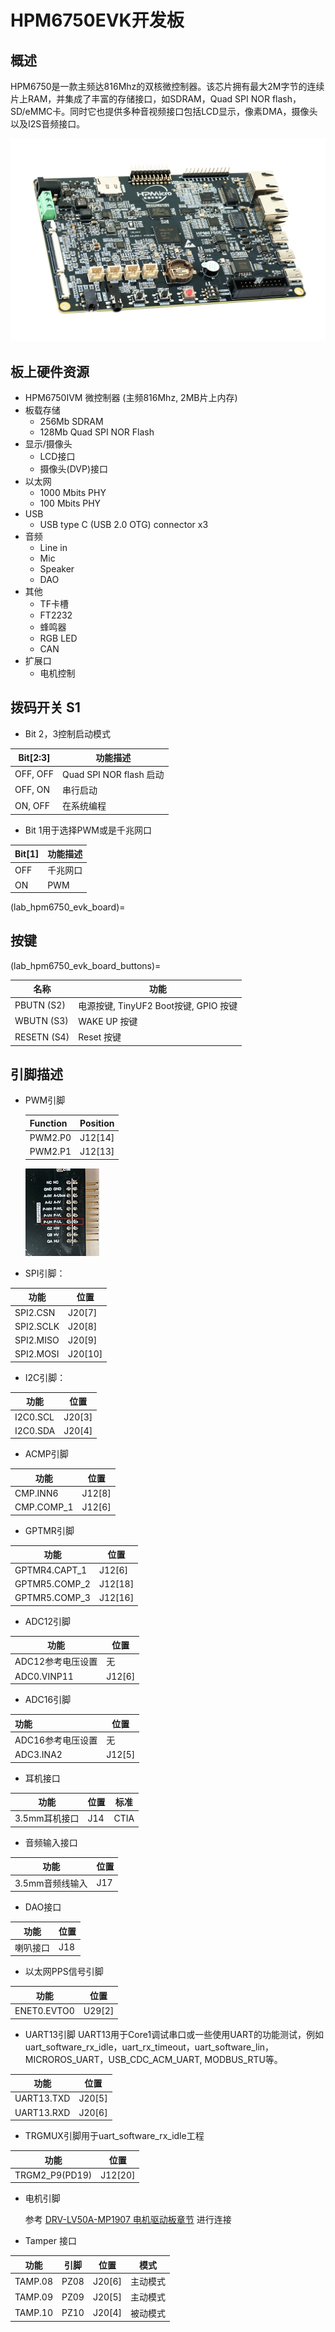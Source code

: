 # HPM6750EVK开发板

## 概述

HPM6750是一款主频达816Mhz的双核微控制器。该芯片拥有最大2M字节的连续片上RAM，并集成了丰富的存储接口，如SDRAM，Quad SPI NOR flash， SD/eMMC卡。同时它也提供多种音视频接口包括LCD显示，像素DMA，摄像头以及I2S音频接口。

 ![hpm6750evk](doc/hpm6750evk.png "hpm6750evk")

## 板上硬件资源

- HPM6750IVM 微控制器 (主频816Mhz, 2MB片上内存)
- 板载存储
  - 256Mb SDRAM
  - 128Mb Quad SPI NOR Flash
- 显示/摄像头
  - LCD接口
  - 摄像头(DVP)接口
- 以太网
  - 1000 Mbits PHY
  - 100 Mbits PHY
- USB
  - USB type C (USB 2.0 OTG) connector x3
- 音频
  - Line in
  - Mic
  - Speaker
  - DAO
- 其他
  - TF卡槽
  - FT2232
  - 蜂鸣器
  - RGB LED
  - CAN
- 扩展口
  - 电机控制

## 拨码开关 S1

- Bit 2，3控制启动模式

| Bit[2:3] | 功能描述                |
| -------- | ----------------------- |
| OFF, OFF | Quad SPI NOR flash 启动 |
| OFF, ON  | 串行启动                |
| ON, OFF  | 在系统编程              |

- Bit 1用于选择PWM或是千兆网口

| Bit[1] | 功能描述 |
| ------ | -------- |
| OFF    | 千兆网口 |
| ON     | PWM      |

(lab_hpm6750_evk_board)=

## 按键

(lab_hpm6750_evk_board_buttons)=

| 名称        | 功能                                  |
| ----------- | ------------------------------------- |
| PBUTN (S2)  | 电源按键, TinyUF2 Boot按键, GPIO 按键 |
| WBUTN (S3)  | WAKE UP 按键                          |
| RESETN (S4) | Reset 按键                            |

## 引脚描述

- PWM引脚

  | Function | Position |
  | -------- | -------- |
  | PWM2.P0  | J12[14]  |
  | PWM2.P1  | J12[13]  |

  ![image-1](doc/hpm6750evk_pwm_output_pin.png "image-1")

- SPI引脚：

| 功能      | 位置    |
| --------- | ------- |
| SPI2.CSN  | J20[7]  |
| SPI2.SCLK | J20[8]  |
| SPI2.MISO | J20[9]  |
| SPI2.MOSI | J20[10] |

- I2C引脚：

| 功能     | 位置   |
| -------- | ------ |
| I2C0.SCL | J20[3] |
| I2C0.SDA | J20[4] |

- ACMP引脚

| 功能       | 位置   |
| ---------- | ------ |
| CMP.INN6   | J12[8] |
| CMP.COMP_1 | J12[6] |

- GPTMR引脚

| 功能          | 位置   |
| ------------- | ------ |
| GPTMR4.CAPT_1 | J12[6] |
| GPTMR5.COMP_2 | J12[18] |
| GPTMR5.COMP_3 | J12[16] |

- ADC12引脚

| 功能              | 位置   |
| ----------------- | ------ |
| ADC12参考电压设置 | 无     |
| ADC0.VINP11       | J12[6] |

- ADC16引脚

| 功能              | 位置   |
| :---------------- | ------ |
| ADC16参考电压设置 | 无     |
| ADC3.INA2         | J12[5] |

- 耳机接口

| 功能          | 位置 | 标准 |
| ------------- | ---- | ---- |
| 3.5mm耳机接口 | J14  | CTIA |

- 音频输入接口

| 功能            | 位置 |
| --------------- | ---- |
| 3.5mm音频线输入 | J17  |

- DAO接口

| 功能     | 位置 |
| -------- | ---- |
| 喇叭接口 | J18  |

- 以太网PPS信号引脚

| 功能        | 位置   |
| ----------- | ------ |
| ENET0.EVTO0 | U29[2] |

- UART13引脚
 UART13用于Core1调试串口或一些使用UART的功能测试，例如uart_software_rx_idle，uart_rx_timeout，uart_software_lin，MICROROS_UART，USB_CDC_ACM_UART, MODBUS_RTU等。

| 功能       | 位置   |
| ---------- | ------ |
| UART13.TXD | J20[5] |
| UART13.RXD | J20[6] |

- TRGMUX引脚用于uart_software_rx_idle工程

| 功能        | 位置    |
| ---------- | -------- |
| TRGM2_P9(PD19)  | J12[20]   |

- 电机引脚

  参考 [DRV-LV50A-MP1907 电机驱动板章节](lab_drv_lv50a_mp1907) 进行连接

- Tamper 接口

| 功能     | 引脚   | 位置   |   模式   |
|----------|--------|--------|---------|
| TAMP.08  | PZ08   | J20[6] | 主动模式 |
| TAMP.09  | PZ09   | J20[5] | 主动模式 |
| TAMP.10  | PZ10   | J20[4] | 被动模式 |
